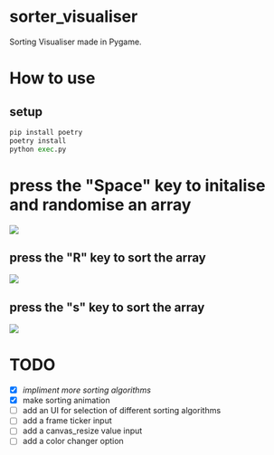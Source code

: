 # sorter_visualiser
Sorting Visualiser made in Pygame. 
# How to use
## setup
```py
pip install poetry
poetry install
python exec.py
```

# press the "Space" key to initalise and randomise an array 
<img src='https://i.imgur.com/rN7Unym.png'>

## press the "R" key to sort the array 

<img src='https://i.imgur.com/dV289hL.png'>

## press the "s" key to sort the array 

<img src='https://i.imgur.com/bNQZeFl.png'>

# TODO
  - [x] *impliment more sorting algorithms*
  - [x] make sorting animation
  - [ ] add an UI for selection of different sorting algorithms
  - [ ] add a frame ticker input
  - [ ] add a canvas_resize value input
  - [ ] add a color changer option  
